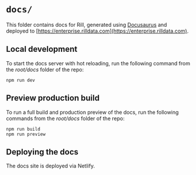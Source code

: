 # `docs/`

This folder contains docs for Rill, generated using [Docusaurus](https://docusaurus.io/) and deployed to [https://enterprise.rilldata.com](https://enterprise.rilldata.com).

## Local development

To start the docs server with hot reloading, run the following command from the _root/docs_ folder of the repo:

```
npm run dev
```

## Preview production build

To run a full build and production preview of the docs, run the following commands from the _root/docs_ folder of the repo:

```
npm run build
npm run preview
```

## Deploying the docs

The docs site is deployed via Netlify.
